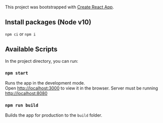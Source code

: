 This project was bootstrapped with [Create React App](https://github.com/facebook/create-react-app).
## Install packages (Node v10)

`npm ci`
or
`npm i`

## Available Scripts

In the project directory, you can run:

### `npm start`

Runs the app in the development mode.<br>
Open [http://localhost:3000](http://localhost:3000) to view it in the browser.
Server must be running [http://localhost:8080](http://localhost:8080)

### `npm run build`

Builds the app for production to the `build` folder.



